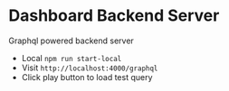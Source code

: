 # Dashboard Backend Server

Graphql powered backend server

- Local `npm run start-local`
- Visit `http://localhost:4000/graphql`
- Click play button to load test query

